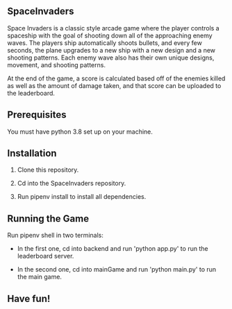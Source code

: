 ## SpaceInvaders

Space Invaders is a classic style arcade game where the player controls a spaceship with the goal of shooting down all of the approaching enemy waves. The players ship automatically shoots bullets, and every few seconds, the plane upgrades to a new ship with a new design and a new shooting patterns. Each enemy wave also has their own unique designs, movement, and shooting patterns.

At the end of the game, a score is calculated based off of the enemies killed as well as the amount of damage taken, and that score can be uploaded to the leaderboard.


## Prerequisites

You must have python 3.8 set up on your machine.


## Installation

1. Clone this repository.

2. Cd into the SpaceInvaders repository.

3. Run pipenv install to install all dependencies.


## Running the Game

Run pipenv shell in two terminals: 

* In the first one, cd into backend and run 'python app.py' to run the leaderboard server.

* In the second one, cd into mainGame and run 'python main.py' to run the main game.


## Have fun!